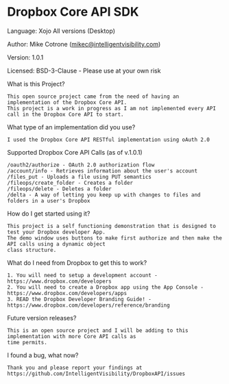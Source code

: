 Dropbox Core API SDK
=============================

Language: Xojo All versions (Desktop)

Author: Mike Cotrone (mikec@intelligentvisibility.com)

Version: 1.0.1

Licensed: BSD-3-Clause - Please use at your own risk

What is this Project?

    This open source project came from the need of having an implementation of the Dropbox Core API. 
    This project is a work in progress as I am not implemented every API call in the Dropbox Core API to start. 

What type of an implementation did you use?

    I used the Dropbox Core API RESTful implementation using oAuth 2.0
    
Supported Dropbox Core API Calls (as of v.1.0.1)

    /oauth2/authorize - OAuth 2.0 authorization flow
    /account/info - Retrieves information about the user's account
    /files_put - Uploads a file using PUT semantics
    /fileops/create_folder - Creates a folder
    /fileops/delete - Deletes a folder
    /delta - A way of letting you keep up with changes to files and folders in a user's Dropbox
    
    
How do I get started using it?

    This project is a self functioning demonstration that is designed to test your Dropbox developer App.
    The demo window uses buttons to make first authorize and then make the API calls using a dynamic object 
    class structure.
    
What do I need from Dropbox to get this to work?

    1. You will need to setup a development account - https://www.dropbox.com/developers
    2. You will need to create a Dropbox app using the App Console - https://www.dropbox.com/developers/apps
    3. READ the Dropbox Developer Branding Guide! - https://www.dropbox.com/developers/reference/branding
    
Future version releases?

    This is an open source project and I will be adding to this implementation with more Core API calls as
    time permits.
    
I found a bug, what now?

    Thank you and please report your findings at https://github.com/IntelligentVisibility/DropboxAPI/issues
    
  
  
